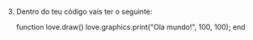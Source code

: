    
3. Dentro do teu código vais ter o seguinte: 

     function love.draw()
        love.graphics.print("Ola mundo!", 100, 100);
	end

